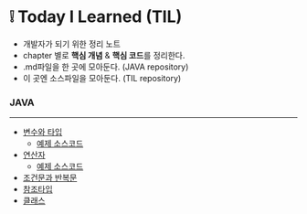 # :grey_exclamation: Today I Learned (TIL) 

- 개발자가 되기 위한 정리 노트 
- chapter 별로 **핵심 개념** & **핵심 코드**를 정리한다.
- .md파일을 한 곳에 모아둔다. (JAVA repository)
- 이 곳엔 소스파일을 모아둔다. (TIL repository)



### JAVA 

---

- [변수와 타입](https://github.com/jisuMin/Java/blob/aa0ec0d85742f2dfad77da4a628969bf83d2cc50/Variable%20&%20type.md)
    - [예제 소스코드](https://github.com/jisuMin/TIL/blob/55dc403984885a6b9fb86af8821fa02b7e2850c9/JAVA/day02/VariableTest.java)
- [연산자](https://github.com/jisuMin/Java/blob/2e6dbad66347f26ff39dde7411b9eda57123151e/Operator.md)
    - [예제 소스코드](https://github.com/jisuMin/TIL/blob/d9386b1f2c226606647b666b208c5e758249ffea/JAVA/day02/CastingTest.java)
- [조건문과 반복문]()
- [참조타입]()
- [클래스]()